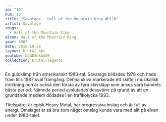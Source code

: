 ```yaml
---
id: "10"
num: 10
title: "Savatage - Hall of the Mountain King #bl10"
artist: Savatage
songs:
  - Hall of the Mountain King
album: Hall of the Mountain King
year: 1987
date: 2016-10-28
layout: brutal.hbs
youtube: QdGD3Ukb3Q0
collection: brutal-legends
---
```


En guldklimp från amerikanskt 1980-tal. Savatage bildades 1978 och hade fram tills 1987 sval framgång. Denna skiva markerade ett skifte i musikalisk inriktning och är också den första av fyra skivsläpp som anses vara bandets bästa period. Nämnda period avslutades dessvärre på grund av att en grundande medlem dödades i en trafikolycka 1993.

Titelspåret är episk Heavy Metal, har progressiva inslag och är full av energi. Omslaget är så bra som något omslag kunde vara med allt på elvan under 1980-talet.
